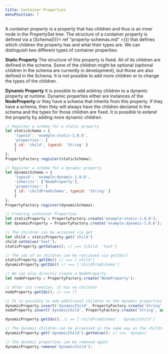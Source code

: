 ```yaml
---
title: Container Properties
menuPosition: 7
---
```

A *container property* is a property that has children and thus is an inner node in the PropertySet tree. The structure
of a container property is defined via a [Schema]({{< ref "property-schemas.md" >}}) that defines which children the property has and what their types are. We can distinguish two different types of container properties:

**Static Property**
  The structure of this property is fixed. All of its children are defined in the schema. Some of the children might be
  optional (optional children in the schema are currently in development), but those are also defined in the Schema. It
  is not possible to add more children or to change the types of the children.

**Dynamic Property**
  It is possible to add arbitray children to a dynamic property at runtime. Dynamic properties either are instances of
  the **NodeProperty** or they have a schema that inherits from this property. If they have a schema, then they will
  always have the children declared in the schema and the types for those children are fixed. It is possible to extend
  the property by adding more dynamic children.

```javascript
// Register a schema for a static property
let staticSchema = {
    'typeid': 'example:static-1.0.0',
    'properties': [
    { id: 'child', typeid: 'String' }
    ]
};
PropertyFactory.register(staticSchema);

// Register a schema for a dynamic property
let dynamicSchema = {
    'typeid': 'example:dynamic-1.0.0',
    'inherits': ['NodeProperty'],
    'properties': [
    { id: 'childFromSchema', typeid: 'String' }
    ]
};
PropertyFactory.register(dynamicSchema);

// Creating container Properties
let staticProperty = PropertyFactory.create('example:static-1.0.0');
let dynamicProperty = PropertyFactory.create('example:dynamic-1.0.0');

// The children can be accessed via get
let child = staticProperty.get('child')
child.setValue('test');
staticProperty.getValues(); // === {child: 'test'}

// The ids of as children can be retrieved via getIds()
staticProperty.getIds() // === ['child']
dynamicProperty.getIds() // === ['childFromSchema']

// We can also directly create a NodeProperty
let nodeProperty = PropertyFactory.create('NodeProperty');

// After its creation, it has no children
nodeProperty.getIds(); // === []

// It is possible to add additional children to the dynamic properties
dynamicProperty.insert('dynamicChild', PropertyFactory.create('String', undefined, 'dynamic'));
nodeProperty.insert('dynamicChild', PropertyFactory.create('String', undefined, 'dynamic'));

dynamicProperty.getIds(); // == ['childFromSchema', 'dynamicChild']

// The dynamic children can be acceessed in the same way as the children from the schema
dynamicProperty.get('dynamicChild').getValue(); // === 'dynamic'

// the dynamic properties can be removed again
dynamicProperty.remove('dynamicChild');
```
